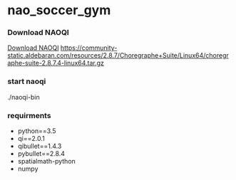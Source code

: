 # nao_soccer_gym

### Download NAOQI 
<a href="https://developer.softbankrobotics.com/nao6/downloads/nao6-downloads-linux">Download NAOQI</a>
https://community-static.aldebaran.com/resources/2.8.7/Choregraphe+Suite/Linux64/choregraphe-suite-2.8.7.4-linux64.tar.gz

### start naoqi
./naoqi-bin

### requirments
- python==3.5
- qi==2.0.1
- qibullet==1.4.3
- pybullet==2.8.4
- spatialmath-python
- numpy
